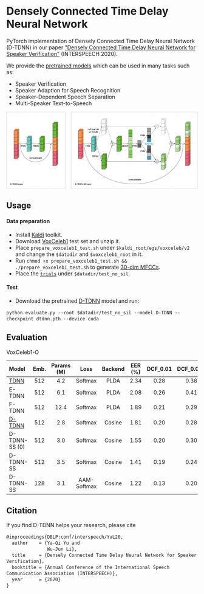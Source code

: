 # Densely Connected Time Delay Neural Network

PyTorch implementation of Densely Connected Time Delay Neural Network (D-TDNN) in our paper ["Densely Connected Time Delay Neural Network for Speaker Verification"](https://www.isca-speech.org/archive/Interspeech_2020/abstracts/1275.html) (INTERSPEECH 2020).

We provide the [pretrained models](https://github.com/yuyq96/D-TDNN/releases/tag/models) which can be used in many tasks such as:

- Speaker Verification
- Speaker Adaption for Speech Recognition
- Speaker-Dependent Speech Separation
- Multi-Speaker Text-to-Speech

![D-TDNN & D-TDNN-SS](figure/D_TDNN.png)

## Usage

#### Data preparation

- Install [Kaldi](https://github.com/kaldi-asr/kaldi) toolkit.
- Download [VoxCeleb1](http://www.robots.ox.ac.uk/~vgg/data/voxceleb/vox1.html) test set and unzip it.
- Place `prepare_voxceleb1_test.sh` under `$kaldi_root/egs/voxceleb/v2` and change the `$datadir` and `$voxceleb1_root` in it.
- Run `chmod +x prepare_voxceleb1_test.sh && ./prepare_voxceleb1_test.sh` to generate [30-dim MFCCs](https://github.com/kaldi-asr/kaldi/blob/master/egs/voxceleb/v2/conf/mfcc.conf).
- Place the [`trials`](https://github.com/yuyq96/D-TDNN/releases/download/trials/trials) under `$datadir/test_no_sil`.

#### Test

- Download the pretrained [D-TDNN](https://github.com/yuyq96/D-TDNN/releases/download/models/dtdnn.pth) model and run:
```
python evaluate.py --root $datadir/test_no_sil --model D-TDNN --checkpoint dtdnn.pth --device cuda
```

## Evaluation

VoxCeleb1-O

| Model | Emb. | Params (M) | Loss | Backend | EER (%) | DCF_0.01 | DCF_0.001 |
| :---- | :--: | :--------: | :--: | :-----: | :-----: | :------: | :-------: |
| [TDNN](https://github.com/yuyq96/D-TDNN/releases/download/models/tdnn.pth) | 512 | 4.2 | Softmax | PLDA | 2.34 | 0.28 | 0.38 |
| E-TDNN | 512 | 6.1 | Softmax | PLDA | 2.08 | 0.26 | 0.41 |
| F-TDNN | 512 | 12.4 | Softmax | PLDA | 1.89 | 0.21 | 0.29 |
| [D-TDNN](https://github.com/yuyq96/D-TDNN/releases/download/models/dtdnn.pth) | 512 | 2.8 | Softmax | Cosine | 1.81 | 0.20 | 0.28 |
| D-TDNN-SS (0) | 512 | 3.0 | Softmax | Cosine | 1.55 | 0.20 | 0.30 |
| D-TDNN-SS | 512 | 3.5 | Softmax | Cosine | 1.41 | 0.19 | 0.24 |
| D-TDNN-SS | 128 | 3.1 | AAM-Softmax | Cosine | 1.22 | 0.13 | 0.20 |

## Citation

If you find D-TDNN helps your research, please cite
```
@inproceedings{DBLP:conf/interspeech/YuL20,
  author    = {Ya-Qi Yu and
               Wu-Jun Li},
  title     = {Densely Connected Time Delay Neural Network for Speaker Verification},
  booktitle = {Annual Conference of the International Speech Communication Association (INTERSPEECH)},
  year      = {2020}
}
```
